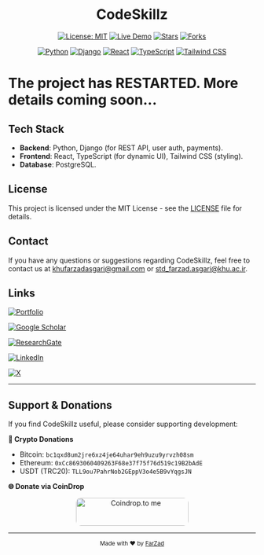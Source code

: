 <h1 align="center">
CodeSkillz
</h1>

<div align="center">

[![License: MIT](https://img.shields.io/badge/License-MIT-orange.svg?style=for-the-badge&logo=openaccess&logoColor=orange)](https://github.com/farzadasgari/CodeSkillz/blob/main/LICENSE)
[![Live Demo](https://img.shields.io/badge/Live%20Demo-Online-crimson?style=for-the-badge&logo=rocket&logoColor=white)](https://farzadasgari.github.io/CodeSkillz)
[![Stars](https://img.shields.io/github/stars/farzadasgari/CodeSkillz?style=for-the-badge&logo=starship&color=yellow)](https://github.com/farzadasgari/CodeSkillz/stargazers)
[![Forks](https://img.shields.io/github/forks/farzadasgari/CodeSkillz?style=for-the-badge&logo=github&color=blue)](https://github.com/farzadasgari/CodeSkillz/network/members)

[![Python](https://img.shields.io/badge/Python-3776AB?style=for-the-badge&logo=python&logoColor=white)](https://www.python.org/)
[![Django](https://img.shields.io/badge/Django-092E20?style=for-the-badge&logo=django&logoColor=white)](https://www.djangoproject.com/)
[![React](https://img.shields.io/badge/React-20232A?style=for-the-badge&logo=react&logoColor=61DAFB)](https://reactjs.org/)
[![TypeScript](https://img.shields.io/badge/TypeScript-007ACC?style=for-the-badge&logo=typescript&logoColor=white)](https://www.typescriptlang.org/)
[![Tailwind CSS](https://img.shields.io/badge/TailwindCSS-38B2AC?style=for-the-badge&logo=tailwind-css&logoColor=white)](https://tailwindcss.com/)

</div>

# The project has RESTARTED. More details coming soon...

## Tech Stack

- **Backend**: Python, Django (for REST API, user auth, payments).
- **Frontend**: React, TypeScript (for dynamic UI), Tailwind CSS (styling).
- **Database**: PostgreSQL.

## License

This project is licensed under the MIT License - see the [LICENSE](https://github.com/farzadasgari/CodeSkillz/blob/ca7da2092f015cd4759f8f91dafdddeca5ca87ea/LICENSE) file for details.


## Contact

If you have any questions or suggestions regarding CodeSkillz, feel free to contact us at khufarzadasgari@gmail.com or std_farzad.asgari@khu.ac.ir.


## Links

[![Portfolio](https://img.shields.io/badge/Portfolio-000?style=for-the-badge&logo=ko-fi&logoColor=white)](https://farzadasgari.ir/)

[![Google Scholar](https://img.shields.io/badge/Google%20Scholar-4285F4?style=for-the-badge&logo=googlescholar&logoColor=fff)](https://scholar.google.com/citations?user=Rhue_kkAAAAJ&hl=en)

[![ResearchGate](https://img.shields.io/badge/ResearchGate-0CB?style=for-the-badge&logo=researchgate&logoColor=fff)](https://www.researchgate.net/profile/Farzad-Asgari)

[![LinkedIn](https://img.shields.io/badge/LinkedIn-0A66C2?style=for-the-badge&logo=linkedin&logoColor=white)](https://www.linkedin.com/in/farzad-asgari/)

[![X](https://img.shields.io/badge/X-000?style=for-the-badge&logo=x&logoColor=white)](https://x.com/farzad_asg)

---

## Support & Donations

If you find CodeSkillz useful, please consider supporting development:

**💸 Crypto Donations**
- Bitcoin: `bc1qxd8um2jre6xz4je64uhar9eh9uzu9yrvzh08sm`
- Ethereum: `0xCc8693060409263F68e37f75f76d519c19B2bAdE`
- USDT (TRC20): `TLL9ou7PahrNob2GEppV3o4e5B9vYqgsJN`

**🌐 Donate via CoinDrop**

<p align="center">
  <a href="https://coindrop.to/farzadasgari" target="_blank">
    <img src="https://coindrop.to/embed-button.png" style="border-radius: 10px; height: 57px !important;width: 229px !important;" alt="Coindrop.to me">
  </a>
</p>

---

<div align="center">
  <sub>Made with ❤️ by <a href="https://github.com/farzadasgari">FarZad</a></sub>
</div>
